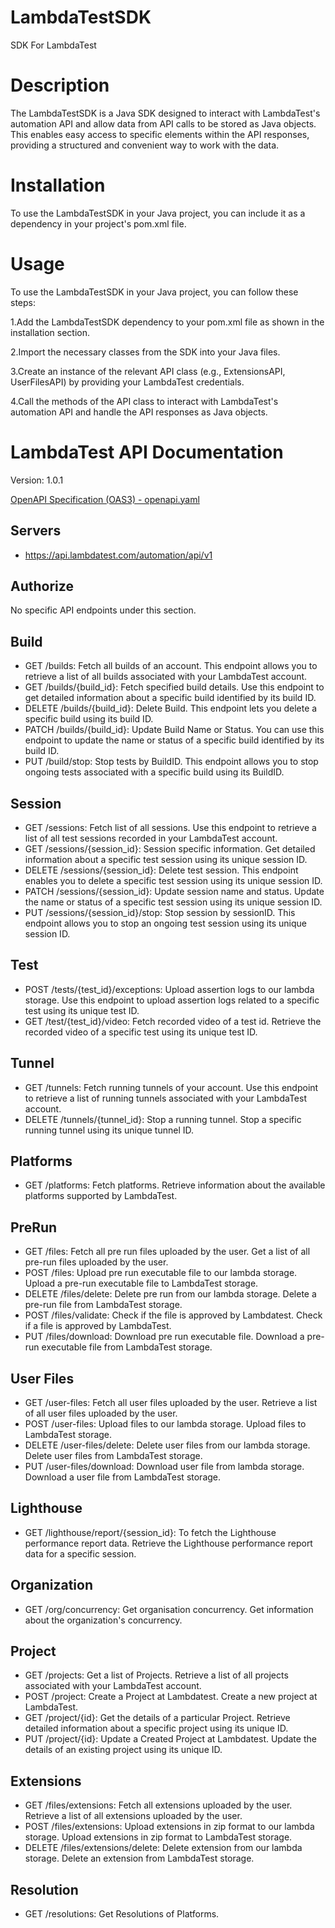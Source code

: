 # LambdaTestSDK
SDK For LambdaTest

# Description 
The LambdaTestSDK is a Java SDK designed to interact with LambdaTest's automation API and allow data from API calls to be stored as Java objects. This enables easy access to specific elements within the API responses, providing a structured and convenient way to work with the data.

# Installation
To use the LambdaTestSDK in your Java project, you can include it as a dependency in your project's pom.xml file.

# Usage

To use the LambdaTestSDK in your Java project, you can follow these steps:

1.Add the LambdaTestSDK dependency to your pom.xml file as shown in the installation section.

2.Import the necessary classes from the SDK into your Java files.

3.Create an instance of the relevant API class (e.g., ExtensionsAPI, UserFilesAPI) by providing your LambdaTest credentials.

4.Call the methods of the API class to interact with LambdaTest's automation API and handle the API responses as Java objects.

# LambdaTest API Documentation

Version: 1.0.1

[OpenAPI Specification (OAS3) - openapi.yaml](https://api.lambdatest.com/automation/api/v1)

## Servers

- https://api.lambdatest.com/automation/api/v1

## Authorize

No specific API endpoints under this section.

## Build

- GET /builds: Fetch all builds of an account. This endpoint allows you to retrieve a list of all builds associated with your LambdaTest account.
- GET /builds/{build_id}: Fetch specified build details. Use this endpoint to get detailed information about a specific build identified by its build ID.
- DELETE /builds/{build_id}: Delete Build. This endpoint lets you delete a specific build using its build ID.
- PATCH /builds/{build_id}: Update Build Name or Status. You can use this endpoint to update the name or status of a specific build identified by its build ID.
- PUT /build/stop: Stop tests by BuildID. This endpoint allows you to stop ongoing tests associated with a specific build using its BuildID.

## Session

- GET /sessions: Fetch list of all sessions. Use this endpoint to retrieve a list of all test sessions recorded in your LambdaTest account.
- GET /sessions/{session_id}: Session specific information. Get detailed information about a specific test session using its unique session ID.
- DELETE /sessions/{session_id}: Delete test session. This endpoint enables you to delete a specific test session using its unique session ID.
- PATCH /sessions/{session_id}: Update session name and status. Update the name or status of a specific test session using its unique session ID.
- PUT /sessions/{session_id}/stop: Stop session by sessionID. This endpoint allows you to stop an ongoing test session using its unique session ID.

## Test

- POST /tests/{test_id}/exceptions: Upload assertion logs to our lambda storage. Use this endpoint to upload assertion logs related to a specific test using its unique test ID.
- GET /test/{test_id}/video: Fetch recorded video of a test id. Retrieve the recorded video of a specific test using its unique test ID.

## Tunnel

- GET /tunnels: Fetch running tunnels of your account. Use this endpoint to retrieve a list of running tunnels associated with your LambdaTest account.
- DELETE /tunnels/{tunnel_id}: Stop a running tunnel. Stop a specific running tunnel using its unique tunnel ID.

## Platforms

- GET /platforms: Fetch platforms. Retrieve information about the available platforms supported by LambdaTest.

## PreRun

- GET /files: Fetch all pre run files uploaded by the user. Get a list of all pre-run files uploaded by the user.
- POST /files: Upload pre run executable file to our lambda storage. Upload a pre-run executable file to LambdaTest storage.
- DELETE /files/delete: Delete pre run from our lambda storage. Delete a pre-run file from LambdaTest storage.
- POST /files/validate: Check if the file is approved by Lambdatest. Check if a file is approved by LambdaTest.
- PUT /files/download: Download pre run executable file. Download a pre-run executable file from LambdaTest storage.

## User Files

- GET /user-files: Fetch all user files uploaded by the user. Retrieve a list of all user files uploaded by the user.
- POST /user-files: Upload files to our lambda storage. Upload files to LambdaTest storage.
- DELETE /user-files/delete: Delete user files from our lambda storage. Delete user files from LambdaTest storage.
- PUT /user-files/download: Download user file from lambda storage. Download a user file from LambdaTest storage.

## Lighthouse

- GET /lighthouse/report/{session_id}: To fetch the Lighthouse performance report data. Retrieve the Lighthouse performance report data for a specific session.

## Organization

- GET /org/concurrency: Get organisation concurrency. Get information about the organization's concurrency.

## Project

- GET /projects: Get a list of Projects. Retrieve a list of all projects associated with your LambdaTest account.
- POST /project: Create a Project at Lambdatest. Create a new project at LambdaTest.
- GET /project/{id}: Get the details of a particular Project. Retrieve detailed information about a specific project using its unique ID.
- PUT /project/{id}: Update a Created Project at Lambdatest. Update the details of an existing project using its unique ID.

## Extensions

- GET /files/extensions: Fetch all extensions uploaded by the user. Retrieve a list of all extensions uploaded by the user.
- POST /files/extensions: Upload extensions in zip format to our lambda storage. Upload extensions in zip format to LambdaTest storage.
- DELETE /files/extensions/delete: Delete extension from our lambda storage. Delete an extension from LambdaTest storage.

## Resolution

- GET /resolutions: Get Resolutions of Platforms.


